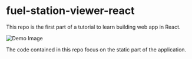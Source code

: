 # fuel-station-viewer-react

This repo is the first part of a tutorial to learn building web app in React.

![Demo Image](https://i.imgur.com/C3m36Ak.png)

The code contained in this repo focus on the static part of the application.
